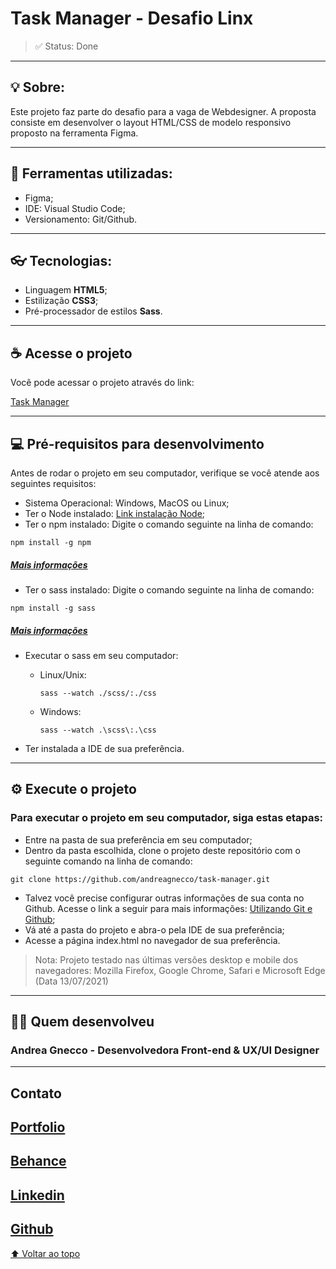 # **Task Manager - Desafio Linx**
>✅ Status: Done 

----

## **💡 Sobre:** 

Este projeto faz parte do desafio para a vaga de Webdesigner. A proposta consiste em desenvolver o layout HTML/CSS de modelo responsivo proposto na ferramenta Figma.

----

## **🔧 Ferramentas utilizadas:**

* Figma;
* IDE: Visual Studio Code;
* Versionamento: Git/Github.

----

## **👓 Tecnologias:**


* Linguagem **HTML5**;
* Estilização **CSS3**;
* Pré-processador de estilos **Sass**.

----

## **☕ Acesse o projeto**

Você pode acessar o projeto através do link:

[Task Manager](https://andreagnecco.com/task-manager/)

----

## **💻 Pré-requisitos para desenvolvimento**

Antes de rodar o projeto em seu computador, verifique se você atende aos seguintes requisitos:

* Sistema Operacional: Windows, MacOS ou Linux;
* Ter o Node instalado: [Link instalação Node](https://nodejs.org/en/download/);
* Ter o npm instalado: Digite o comando seguinte na linha de comando:
```
npm install -g npm
```
##### [Mais informações](https://docs.npmjs.com/)
* Ter o sass instalado: Digite o comando seguinte na linha de comando:
```
npm install -g sass
```
##### [Mais informações](https://sass-lang.com/install)

* Executar o sass em seu computador:

    * Linux/Unix:
        ```
        sass --watch ./scss/:./css
        ```

    * Windows:
        ```
        sass --watch .\scss\:.\css
        ```
* Ter instalada a IDE de sua preferência.

----

## **⚙️ Execute o projeto**

### Para executar o projeto em seu computador, siga estas etapas:

* Entre na pasta de sua preferência em seu computador;
* Dentro da pasta escolhida, clone o projeto deste repositório com o seguinte comando na linha de comando:
```
git clone https://github.com/andreagnecco/task-manager.git
```
* Talvez você precise configurar outras informações de sua conta no Github. Acesse o link a seguir para mais informações: [Utilizando Git e Github](https://docs.github.com/en/get-started/quickstart);
* Vá até a pasta do projeto e abra-o pela IDE de sua preferência;
* Acesse a página index.html no navegador de sua preferência.

> Nota: Projeto testado nas últimas versões desktop e mobile dos navegadores: Mozilla Firefox, Google Chrome, Safari e Microsoft Edge (Data 13/07/2021)
----
## **👩‍✈️ Quem desenvolveu**
### Andrea Gnecco - Desenvolvedora Front-end & UX/UI Designer
----
## **Contato**

## [Portfolio](andreagnecco.com)
## [Behance](behance.com/andreagnecco)
## [Linkedin](linkedin.com/in/andrea-gnecco-design)
## [Github](github.com/andreagnecco)

[⬆ Voltar ao topo](#task-manager)<br>
